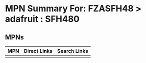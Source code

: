 



# MPN Summary For: FZASFH48 > adafruit : SFH480

## MPNs
  

|MPN|Direct Links|Search Links|
| :--- | :--- | :--- |
||||
